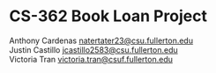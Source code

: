 # CS-362 Book Loan Project

Anthony Cardenas natertater23@csu.fullerton.edu\
Justin Castillo jcastillo2583@csu.fullerton.edu\
Victoria Tran victoria.tran@csuf.fullerton.edu


